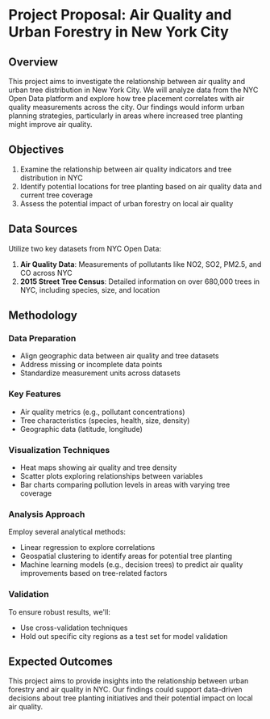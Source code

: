# Project Proposal: Air Quality and Urban Forestry in New York City

## Overview

This project aims to investigate the relationship between air quality and urban tree distribution in New York City. We will analyze data from the NYC Open Data platform and explore how tree placement correlates with air quality measurements across the city. Our findings would inform urban planning strategies, particularly in areas where increased tree planting might improve air quality.

## Objectives

1. Examine the relationship between air quality indicators and tree distribution in NYC
2. Identify potential locations for tree planting based on air quality data and current tree coverage
3. Assess the potential impact of urban forestry on local air quality

## Data Sources

Utilize two key datasets from NYC Open Data:

1. **Air Quality Data**: Measurements of pollutants like NO2, SO2, PM2.5, and CO across NYC
2. **2015 Street Tree Census**: Detailed information on over 680,000 trees in NYC, including species, size, and location

## Methodology

### Data Preparation
- Align geographic data between air quality and tree datasets
- Address missing or incomplete data points
- Standardize measurement units across datasets

### Key Features
- Air quality metrics (e.g., pollutant concentrations)
- Tree characteristics (species, health, size, density)
- Geographic data (latitude, longitude)

### Visualization Techniques
- Heat maps showing air quality and tree density
- Scatter plots exploring relationships between variables
- Bar charts comparing pollution levels in areas with varying tree coverage

### Analysis Approach

Employ several analytical methods:
- Linear regression to explore correlations
- Geospatial clustering to identify areas for potential tree planting
- Machine learning models (e.g., decision trees) to predict air quality improvements based on tree-related factors

### Validation

To ensure robust results, we'll:
- Use cross-validation techniques
- Hold out specific city regions as a test set for model validation

## Expected Outcomes

This project aims to provide insights into the relationship between urban forestry and air quality in NYC. Our findings could support data-driven decisions about tree planting initiatives and their potential impact on local air quality.
